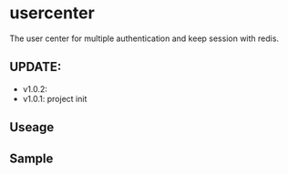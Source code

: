 # usercenter

The user center for multiple authentication and keep session with redis.

## UPDATE:
* v1.0.2:
* v1.0.1: project init

## Useage


## Sample

